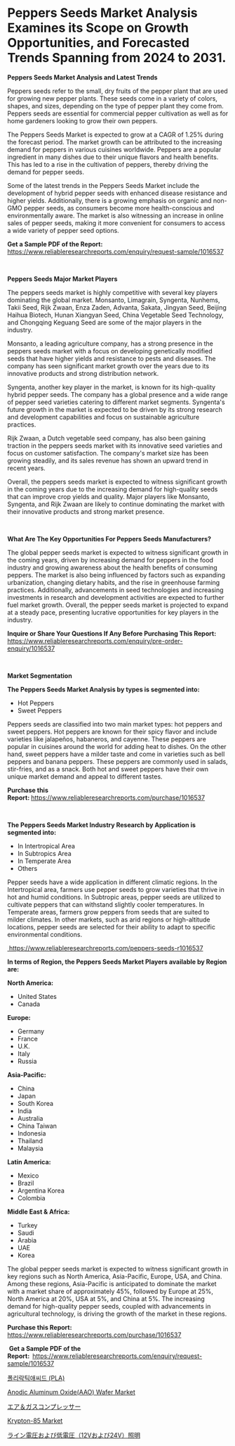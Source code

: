 <p><h1>Peppers Seeds Market Analysis Examines its Scope on Growth Opportunities, and Forecasted Trends Spanning from 2024 to 2031.</h1></p><p><strong>Peppers Seeds Market Analysis and Latest Trends</strong></p>
<p><p>Peppers seeds refer to the small, dry fruits of the pepper plant that are used for growing new pepper plants. These seeds come in a variety of colors, shapes, and sizes, depending on the type of pepper plant they come from. Peppers seeds are essential for commercial pepper cultivation as well as for home gardeners looking to grow their own peppers.</p><p>The Peppers Seeds Market is expected to grow at a CAGR of 1.25% during the forecast period. The market growth can be attributed to the increasing demand for peppers in various cuisines worldwide. Peppers are a popular ingredient in many dishes due to their unique flavors and health benefits. This has led to a rise in the cultivation of peppers, thereby driving the demand for pepper seeds.</p><p>Some of the latest trends in the Peppers Seeds Market include the development of hybrid pepper seeds with enhanced disease resistance and higher yields. Additionally, there is a growing emphasis on organic and non-GMO pepper seeds, as consumers become more health-conscious and environmentally aware. The market is also witnessing an increase in online sales of pepper seeds, making it more convenient for consumers to access a wide variety of pepper seed options.</p></p>
<p><strong>Get a Sample PDF of the Report:&nbsp;</strong> <a href="https://www.reliableresearchreports.com/enquiry/request-sample/1016537">https://www.reliableresearchreports.com/enquiry/request-sample/1016537</a></p>
<p>&nbsp;</p>
<p><strong>Peppers Seeds Major Market Players</strong></p>
<p><p>The peppers seeds market is highly competitive with several key players dominating the global market. Monsanto, Limagrain, Syngenta, Nunhems, Takii Seed, Rijk Zwaan, Enza Zaden, Advanta, Sakata, Jingyan Seed, Beijing Haihua Biotech, Hunan Xiangyan Seed, China Vegetable Seed Technology, and Chongqing Keguang Seed are some of the major players in the industry.</p><p>Monsanto, a leading agriculture company, has a strong presence in the peppers seeds market with a focus on developing genetically modified seeds that have higher yields and resistance to pests and diseases. The company has seen significant market growth over the years due to its innovative products and strong distribution network.</p><p>Syngenta, another key player in the market, is known for its high-quality hybrid pepper seeds. The company has a global presence and a wide range of pepper seed varieties catering to different market segments. Syngenta's future growth in the market is expected to be driven by its strong research and development capabilities and focus on sustainable agriculture practices.</p><p>Rijk Zwaan, a Dutch vegetable seed company, has also been gaining traction in the peppers seeds market with its innovative seed varieties and focus on customer satisfaction. The company's market size has been growing steadily, and its sales revenue has shown an upward trend in recent years.</p><p>Overall, the peppers seeds market is expected to witness significant growth in the coming years due to the increasing demand for high-quality seeds that can improve crop yields and quality. Major players like Monsanto, Syngenta, and Rijk Zwaan are likely to continue dominating the market with their innovative products and strong market presence.</p></p>
<p>&nbsp;</p>
<p><strong>What Are The Key Opportunities For Peppers Seeds Manufacturers?</strong></p>
<p><p>The global pepper seeds market is expected to witness significant growth in the coming years, driven by increasing demand for peppers in the food industry and growing awareness about the health benefits of consuming peppers. The market is also being influenced by factors such as expanding urbanization, changing dietary habits, and the rise in greenhouse farming practices. Additionally, advancements in seed technologies and increasing investments in research and development activities are expected to further fuel market growth. Overall, the pepper seeds market is projected to expand at a steady pace, presenting lucrative opportunities for key players in the industry.</p></p>
<p><strong>Inquire or Share Your Questions If Any Before Purchasing This Report:</strong> <a href="https://www.reliableresearchreports.com/enquiry/pre-order-enquiry/1016537">https://www.reliableresearchreports.com/enquiry/pre-order-enquiry/1016537</a></p>
<p>&nbsp;</p>
<p><strong>Market Segmentation</strong></p>
<p><strong>The Peppers Seeds Market Analysis by types is segmented into:</strong></p>
<p><ul><li>Hot Peppers</li><li>Sweet Peppers</li></ul></p>
<p><p>Peppers seeds are classified into two main market types: hot peppers and sweet peppers. Hot peppers are known for their spicy flavor and include varieties like jalapeños, habaneros, and cayenne. These peppers are popular in cuisines around the world for adding heat to dishes. On the other hand, sweet peppers have a milder taste and come in varieties such as bell peppers and banana peppers. These peppers are commonly used in salads, stir-fries, and as a snack. Both hot and sweet peppers have their own unique market demand and appeal to different tastes.</p></p>
<p><strong>Purchase this Report:&nbsp;</strong><a href="https://www.reliableresearchreports.com/purchase/1016537">https://www.reliableresearchreports.com/purchase/1016537</a></p>
<p>&nbsp;</p>
<p><strong>The Peppers Seeds Market Industry Research by Application is segmented into:</strong></p>
<p><ul><li>In Intertropical Area</li><li>In Subtropics Area</li><li>In Temperate Area</li><li>Others</li></ul></p>
<p><p>Pepper seeds have a wide application in different climatic regions. In the Intertropical area, farmers use pepper seeds to grow varieties that thrive in hot and humid conditions. In Subtropic areas, pepper seeds are utilized to cultivate peppers that can withstand slightly cooler temperatures. In Temperate areas, farmers grow peppers from seeds that are suited to milder climates. In other markets, such as arid regions or high-altitude locations, pepper seeds are selected for their ability to adapt to specific environmental conditions.</p></p>
<p><a href="https://www.reliableresearchreports.com/peppers-seeds-r1016537">&nbsp;https://www.reliableresearchreports.com/peppers-seeds-r1016537</a></p>
<p><strong>In terms of Region, the Peppers Seeds Market Players available by Region are:</strong></p>
<p>
    <p> <strong> North America: </strong>
        <ul>
            <li>United States</li>
            <li>Canada</li>
        </ul>
        </p> 
    <p> <strong> Europe: </strong>
        <ul>
            <li>Germany</li>
            <li>France</li>
            <li>U.K.</li>
            <li>Italy</li>
            <li>Russia</li>
        </ul>
        </p> 
    <p> <strong> Asia-Pacific: </strong>
        <ul>
            <li>China</li>
            <li>Japan</li>
            <li>South Korea</li>
            <li>India</li>
            <li>Australia</li>
            <li>China Taiwan</li>
            <li>Indonesia</li>
            <li>Thailand</li>
            <li>Malaysia</li>
        </ul>
        </p> 
    <p> <strong> Latin America: </strong>
        <ul>
            <li>Mexico</li>
            <li>Brazil</li>
            <li>Argentina Korea</li>
            <li>Colombia</li>
        </ul>
        </p> 
    <p> <strong> Middle East & Africa: </strong>
        <ul>
            <li>Turkey</li>
            <li>Saudi</li>
            <li>Arabia</li>
            <li>UAE</li>
            <li>Korea</li>
        </ul>
    </p>
    </p>
<p><p>The global pepper seeds market is expected to witness significant growth in key regions such as North America, Asia-Pacific, Europe, USA, and China. Among these regions, Asia-Pacific is anticipated to dominate the market with a market share of approximately 45%, followed by Europe at 25%, North America at 20%, USA at 5%, and China at 5%. The increasing demand for high-quality pepper seeds, coupled with advancements in agricultural technology, is driving the growth of the market in these regions.</p></p>
<p><strong>Purchase this Report: </strong><a href="https://www.reliableresearchreports.com/purchase/1016537">https://www.reliableresearchreports.com/purchase/1016537</a></p>
<p>&nbsp;<strong>Get a Sample PDF of the Report:&nbsp;&nbsp;</strong><a href="https://www.reliableresearchreports.com/enquiry/request-sample/1016537">https://www.reliableresearchreports.com/enquiry/request-sample/1016537</a></p>
<p><strong></strong></p>
<p><p><a href="https://medium.com/@audieyost2004/%ED%8F%B4%EB%A6%AC%EB%9D%BD%ED%8B%B1-%EC%82%B0-pla-%EC%8B%9C%EC%9E%A5-%EC%A0%84%EB%A7%9D-%EC%99%84%EC%A0%84%ED%95%9C-%EC%82%B0%EC%97%85-%EB%B6%84%EC%84%9D-2024%EB%85%84%EB%B6%80%ED%84%B0-2031%EB%85%84%EA%B9%8C%EC%A7%80-614c41cdf5c4">폴리락틱애씨드 (PLA)</a></p><p><a href="https://github.com/mhrnetwork1/Market-Research-Report-List-1/blob/main/anodic-aluminum-oxideaao-wafer-market.md">Anodic Aluminum Oxide(AAO) Wafer Market</a></p><p><a href="https://medium.com/@reannakling/2024%E5%B9%B4%E3%81%8B%E3%82%892031%E5%B9%B4%E3%81%BE%E3%81%A7%E3%81%AE%E3%82%A8%E3%82%A2%E3%83%BC%E3%82%A2%E3%83%B3%E3%83%89%E3%82%AC%E3%82%B9%E5%9C%A7%E7%B8%AE%E6%A9%9F%E5%B8%82%E5%A0%B4%E3%81%AE%E6%88%90%E9%95%B7%E8%A6%8B%E9%80%9A%E3%81%97%E3%81%AF-%E5%B8%82%E5%A0%B4%E3%81%AE%E3%83%88%E3%83%AC%E3%83%B3%E3%83%89%E5%88%86%E6%9E%90%E3%81%AB%E3%82%88%E3%82%8B%E3%82%A2%E3%83%97%E3%83%AA%E3%82%B1%E3%83%BC%E3%82%B7%E3%83%A7%E3%83%B3-%E5%9C%B0%E5%9F%9F%E3%81%AE%E8%A6%8B%E9%80%9A%E3%81%97-%E5%8F%8E%E7%9B%8A%E3%82%92-%E3%81%AEcagr%E3%81%A7%E4%BA%88%E6%B8%AC%E3%81%97%E3%81%A6%E3%81%84%E3%81%BE%E3%81%99-d26059c25ec2">エア＆ガスコンプレッサー</a></p><p><a href="https://github.com/zcbxbnir25/Market-Research-Report-List-1/blob/main/krypton-85-market.md">Krypton-85 Market</a></p><p><a href="https://github.com/xemfu2379520/Market-Research-Report-List-2/blob/main/1429046119339.md">ライン電圧および低電圧（12Vおよび24V）照明</a></p></p>